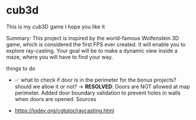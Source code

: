 # cub3d
This is my cub3D game
I hope you like it

Summary: This project is inspired by the world-famous Wolfenstein 3D game, which is considered the first FPS ever created. It will enable you to explore ray-casting. Your goal will be to make a dynamic view inside a maze, where you will have to find your way.


things to do
- ✅ what to check if door is in the perimeter for the bonus projects? should we allow it or not?
  → **RESOLVED**: Doors are NOT allowed at map perimeter. Added door boundary validation to prevent holes in walls when doors are opened.
Sources
 * https://lodev.org/cgtutor/raycasting.html

